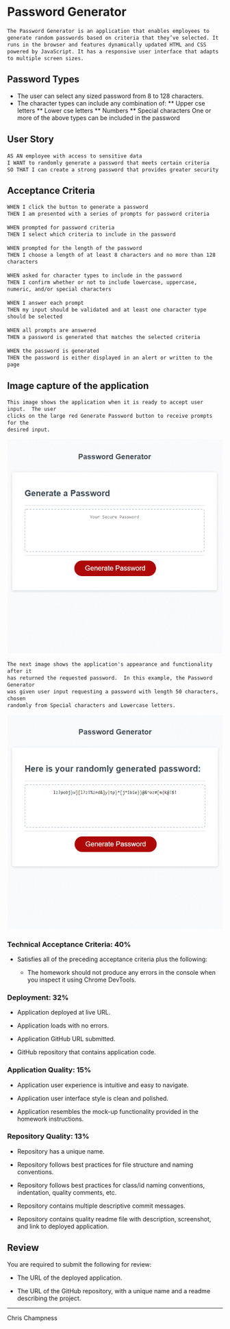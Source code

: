 # Password Generator
```
The Password Generator is an application that enables employees to generate random passwords based on criteria that they’ve selected. It runs in the browser and features dynamically updated HTML and CSS powered by JavaScript. It has a responsive user interface that adapts to multiple screen sizes.
```

## Password Types

* The user can select any sized password from 8 to 128 characters.
* The character types can include any combination of:
** Upper cse letters
** Lower cse letters
** Numbers
** Special characters
One or more of the above types can be included in the password


## User Story

```
AS AN employee with access to sensitive data
I WANT to randomly generate a password that meets certain criteria
SO THAT I can create a strong password that provides greater security
```

## Acceptance Criteria

```
WHEN I click the button to generate a password
THEN I am presented with a series of prompts for password criteria

WHEN prompted for password criteria
THEN I select which criteria to include in the password

WHEN prompted for the length of the password
THEN I choose a length of at least 8 characters and no more than 128 characters

WHEN asked for character types to include in the password
THEN I confirm whether or not to include lowercase, uppercase, numeric, and/or special characters

WHEN I answer each prompt
THEN my input should be validated and at least one character type should be selected

WHEN all prompts are answered
THEN a password is generated that matches the selected criteria

WHEN the password is generated
THEN the password is either displayed in an alert or written to the page
```

## Image capture of the application
```
This image shows the application when it is ready to accept user input.  The user
clicks on the large red Generate Password button to receive prompts for the
desired input.
```
![Password Generator demo](./Assets/images/Password-Generator-1.gif)

```
The next image shows the application's appearance and functionality after it 
has returned the requested password.  In this example, the Password Generator
was given user input requesting a password with length 50 characters, chosen
randomly from Special characters and Lowercase letters.
```
![Password Generator demo](./Assets/images/Password-Generator.gif)


### Technical Acceptance Criteria: 40%

* Satisfies all of the preceding acceptance criteria plus the following:

  * The homework should not produce any errors in the console when you inspect it using Chrome DevTools.

### Deployment: 32%

* Application deployed at live URL.

* Application loads with no errors.

* Application GitHub URL submitted.

* GitHub repository that contains application code.

### Application Quality: 15%

* Application user experience is intuitive and easy to navigate.

* Application user interface style is clean and polished.

* Application resembles the mock-up functionality provided in the homework instructions.

### Repository Quality: 13%

* Repository has a unique name.

* Repository follows best practices for file structure and naming conventions.

* Repository follows best practices for class/id naming conventions, indentation, quality comments, etc.

* Repository contains multiple descriptive commit messages.

* Repository contains quality readme file with description, screenshot, and link to deployed application.

## Review

You are required to submit the following for review:

* The URL of the deployed application.

* The URL of the GitHub repository, with a unique name and a readme describing the project.

- - -
Chris Champness
